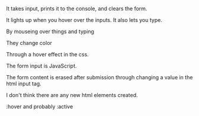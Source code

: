 <!-- What does it do? -->

It takes input, prints it to the console, and clears the form.

<!-- What interactive elements exist? -->

It lights up when you hover over the inputs. It also lets you type.

<!-- How do you interact with them? -->

By mouseing over things and typing

<!-- What visual effects are produced by interacting? -->

They change color

<!-- How does it do it? -->

Through a hover effect in the css.

The form input is JavaScript.

<!-- What existing HTML elements are changed? -->

The form content is erased after submission through changing a value in the html input tag.

<!-- What new HTML elements are created? -->

I don't think there are any new html elements created.

<!-- What CSS styles are used to produce the effect? -->

:hover and probably :active
